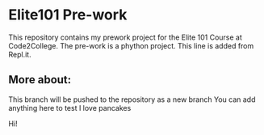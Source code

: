 # Elite101 Pre-work
This repository contains my prework project for the Elite 101 Course at Code2College.
The pre-work is a phython project.
This line is added from Repl.it. 

## More about:
This branch will be pushed to the repository as a new branch 
You can add anything here to test 
I love pancakes

Hi!